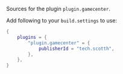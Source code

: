 Sources for the plugin `plugin.gamecenter`.

Add following to your `build.settings` to use:
```lua
{
    plugins = {
        "plugin.gamecenter" = {
            publisherId = "tech.scotth",
        },
    },
}
```
